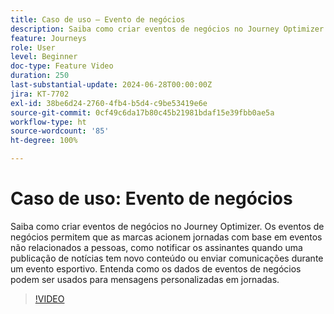 ```yaml
---
title: Caso de uso – Evento de negócios
description: Saiba como criar eventos de negócios no Journey Optimizer. Entenda como os dados de eventos de negócios podem ser usados para mensagens personalizadas em jornadas.
feature: Journeys
role: User
level: Beginner
doc-type: Feature Video
duration: 250
last-substantial-update: 2024-06-28T00:00:00Z
jira: KT-7702
exl-id: 38be6d24-2760-4fb4-b5d4-c9be53419e6e
source-git-commit: 0cf49c6da17b80c45b21981bdaf15e39fbb0ae5a
workflow-type: ht
source-wordcount: '85'
ht-degree: 100%

---
```



# Caso de uso: Evento de negócios

Saiba como criar eventos de negócios no Journey Optimizer. Os eventos de negócios permitem que as marcas acionem jornadas com base em eventos não relacionados a pessoas, como notificar os assinantes quando uma publicação de notícias tem novo conteúdo ou enviar comunicações durante um evento esportivo. Entenda como os dados de eventos de negócios podem ser usados para mensagens personalizadas em jornadas.

>[!VIDEO](https://video.tv.adobe.com/v/334234/?learn=on)
